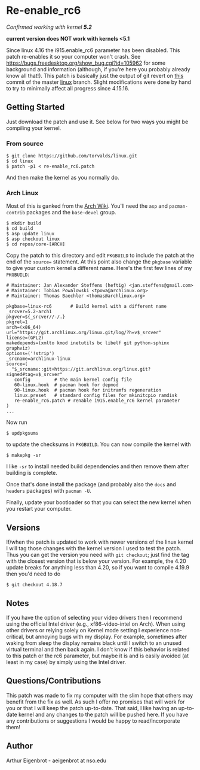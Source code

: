 # Re-enable_rc6

*Confirmed working with kernel __5.2__*

**current version does NOT work with kernels <5.1**

Since linux 4.16 the i915.enable_rc6 parameter has been disabled. This patch re-enables it so your computer won't crash. See https://bugs.freedesktop.org/show_bug.cgi?id=105962 for some background and information (although, if you're here you probably already know all that!). This patch is basically just the output of git revert on [this](https://github.com/torvalds/linux/commit/fb6db0f5bf1d4d3a4af6242e287fa795221ec5b8) commit of the master [linux](https://github.com/torvalds/linux/) branch. Slight modifications were done by hand to try to minimally affect all progress since 4.15.16.

## Getting Started

Just download the patch and use it. See below for two ways you might be compiling your kernel.

### From source

```
$ git clone https://github.com/torvalds/linux.git
$ cd linux
$ patch -p1 < re-enable_rc6.patch
```

And then make the kernel as you normally do.

### Arch Linux

Most of this is ganked from the [Arch Wiki](https://wiki.archlinux.org/index.php/Kernel/Arch_Build_System). You'll need the `asp` and `pacman-contrib` packages and the `base-devel` group.

```
$ mkdir build
$ cd build
$ asp update linux
$ asp checkout linux
$ cd repos/core-[ARCH]
```

Copy the patch to this directory and edit `PKGBUILD` to include the patch at the end of the `source=` statement. At this point also change the `pkgbase` variable to give your custom kernel a different name. Here's the first few lines of my `PKGBUILD`:

```
# Maintainer: Jan Alexander Steffens (heftig) <jan.steffens@gmail.com>
# Maintainer: Tobias Powalowski <tpowa@archlinux.org>
# Maintainer: Thomas Baechler <thomas@archlinux.org>

pkgbase=linux-rc6       # Build kernel with a different name
_srcver=5.2-arch1
pkgver=${_srcver//-/.}
pkgrel=1
arch=(x86_64)
url="https://git.archlinux.org/linux.git/log/?h=v$_srcver"
license=(GPL2)
makedepends=(xmlto kmod inetutils bc libelf git python-sphinx graphviz)
options=('!strip')
_srcname=archlinux-linux
source=(
  "$_srcname::git+https://git.archlinux.org/linux.git?signed#tag=v$_srcver"
   config         # the main kernel config file
   60-linux.hook  # pacman hook for depmod
   90-linux.hook  # pacman hook for initramfs regeneration
   linux.preset   # standard config files for mkinitcpio ramdisk
   re-enable_rc6.patch # renable i915.enable_rc6 kernel parameter
)
...
```

Now run
```
$ updpkgsums
```
to update the checksums in `PKGBUILD`. You can now compile the kernel with
```
$ makepkg -sr
```
I like `-sr` to install needed build dependencies and then remove them after building is complete.

Once that's done install the package (and probably also the `docs` and `headers` packages) with `pacman -U`.

Finally, update your bootloader so that you can select the new kernel when you restart your computer.

## Versions

If/when the patch is updated to work with newer versions of the linux kernel I will tag those changes with the kernel version I used to test the patch. Thus you can get the version you need with `git checkout`; just find the tag with the closest version that is below your version. For example, the 4.20 update breaks for anything less than 4.20, so if you want to compile 4.19.9 then you'd need to do
```
$ git checkout 4.18.7
```
## Notes

If you have the option of selecting your video drivers then I recommend using the official Intel driver (e.g., xf86-video-intel on Arch). When using other drivers or relying solely on Kernel mode setting I experience non-critical, but annoying bugs with my display. For example, sometimes after waking from sleep the display remains black until I switch to an unused virtual terminal and then back again. I don't know if this behavior is related to this patch or the rc6 parameter, but maybe it is and is easily avoided (at least in my case) by simply using the Intel driver.

## Questions/Contributions

This patch was made to fix my computer with the slim hope that others may benefit from the fix as well. As such I offer no promises that will work for you or that I will keep the patch up-to-date. That said, I like having an up-to-date kernel and any changes to the patch will be pushed here. If you have any contributions or suggestions I would be happy to read/incorporate them!

## Author

Arthur Eigenbrot - aeigenbrot at nso.edu
